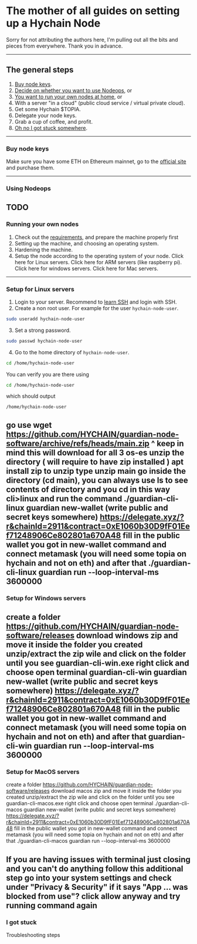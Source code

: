 
# The mother of all guides on setting up a Hychain Node

Sorry for not attributing the authors here, I'm pulling out all the bits and pieces from everywhere. Thank you in advance.

---

## The general steps

1. [Buy node keys](#buy-node-keys).
2. [Decide on whether you want to use Nodeops](#using-nodeops), or
3. [You want to run your own nodes at home](#running-your-own-nodes), or
4. With a server "in a cloud" (public cloud service / virtual private cloud).
5. Get some Hychain $TOPIA.
6. Delegate your node keys.
7. Grab a cup of coffee, and profit.
8. [Oh no I got stuck somewhere](#i-got-stuck).

---

### Buy node keys

Make sure you have some ETH on Ethereum mainnet, go to the [official site](https://nodes.hychain.com/) and purchase them.

---
### Using Nodeops
TODO
---
### Running your own nodes
1. Check out the [requirements](https://docs.hychain.com/docs/what-are-node-hardware-requirements), and prepare the machine properly first
2. Setting up the machine, and choosing an operating system.
3. Hardening the machine.
4. Setup the node according to the operating system of your node. Click here for Linux servers. Click here for ARM servers (like raspberry pi). Click here for windows servers. Click here for Mac servers.
--- 
### Setup for Linux servers
1. Login to your server. Recommend to [learn SSH](https://www.geeksforgeeks.org/ssh-command-in-linux-with-examples/) and login with SSH.
2. Create a non root user. For example for the user `hychain-node-user`.

```bash
sudo useradd hychain-node-user
```

3. Set a strong password.

```bash
sudo passwd hychain-node-user
```

4. Go to the home directory of `hychain-node-user`.

```bash
cd /home/hychain-node-user
```

You can verify you are there using

```bash
cd /home/hychain-node-user
```

which should output

```console
/home/hychain-node-user
```


go use wget https://github.com/HYCHAIN/guardian-node-software/archive/refs/heads/main.zip
^ keep in mind this will download for all 3 os-es
unzip the directory ( will require to have zip installed ) apt install zip
to unzip type unzip main
go inside the directory (cd main), you can always use ls to see contents of directory and you cd in this way
cli>linux and run the command ./guardian-cli-linux guardian new-wallet (write public and secret keys somewhere)
https://delegate.xyz/?r&chainId=2911&contract=0xE1060b30D9fF01Eef71248906Ce802801a670A48
fill in the public wallet you got in new-wallet command and connect metamask (you will need some topia on hychain and not on eth)
and after that  ./guardian-cli-linux guardian run <private key from the new-wallet> --loop-interval-ms 3600000
---
### Setup for Windows servers
create a folder
https://github.com/HYCHAIN/guardian-node-software/releases download windows zip and move it inside the folder you created
unzip/extract the zip wile and click on the folder until you see guardian-cli-win.exe
right click and choose open terminal
guardian-cli-win guardian new-wallet (write public and secret keys somewhere)
https://delegate.xyz/?r&chainId=2911&contract=0xE1060b30D9fF01Eef71248906Ce802801a670A48
fill in the public wallet you got in new-wallet command and connect metamask (you will need some topia on hychain and not on eth)
and after that  guardian-cli-win guardian run <private key from the new-wallet> --loop-interval-ms 3600000
---
### Setup for MacOS servers

create a folder
https://github.com/HYCHAIN/guardian-node-software/releases download macos zip and move it inside the folder you created
unzip/extract the zip wile and click on the folder until you see guardian-cli-macos.exe
right click and choose open terminal
./guardian-cli-macos guardian new-wallet (write public and secret keys somewhere)
https://delegate.xyz/?r&chainId=2911&contract=0xE1060b30D9fF01Eef71248906Ce802801a670A48
fill in the public wallet you got in new-wallet command and connect metamask (you will need some topia on hychain and not on eth)
and after that  ./guardian-cli-macos guardian run <private key from the new-wallet> --loop-interval-ms 3600000

 If you are having issues with terminal just closing and you can't do anything follow this additional step
go into your system settings and check under "Privacy & Security" if it says "App ... was blocked from use"?
click allow anyway and try running command again 
---
### I got stuck
Troubleshooting steps
